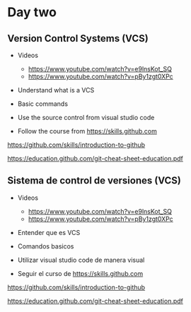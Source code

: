 # Day two

## Version Control Systems (VCS)

- Videos
  - https://www.youtube.com/watch?v=e9lnsKot_SQ
  - https://www.youtube.com/watch?v=pBy1zgt0XPc

- Understand what is a VCS
- Basic commands 
- Use the source control from visual studio code 
- Follow the course from https://skills.github.com

https://github.com/skills/introduction-to-github

https://education.github.com/git-cheat-sheet-education.pdf

## Sistema de control de versiones (VCS)

- Videos
  - https://www.youtube.com/watch?v=e9lnsKot_SQ
  - https://www.youtube.com/watch?v=pBy1zgt0XPc

- Entender que es VCS
- Comandos basicos 
- Utilizar visual studio code de manera visual
- Seguir el curso de https://skills.github.com

https://github.com/skills/introduction-to-github

https://education.github.com/git-cheat-sheet-education.pdf

